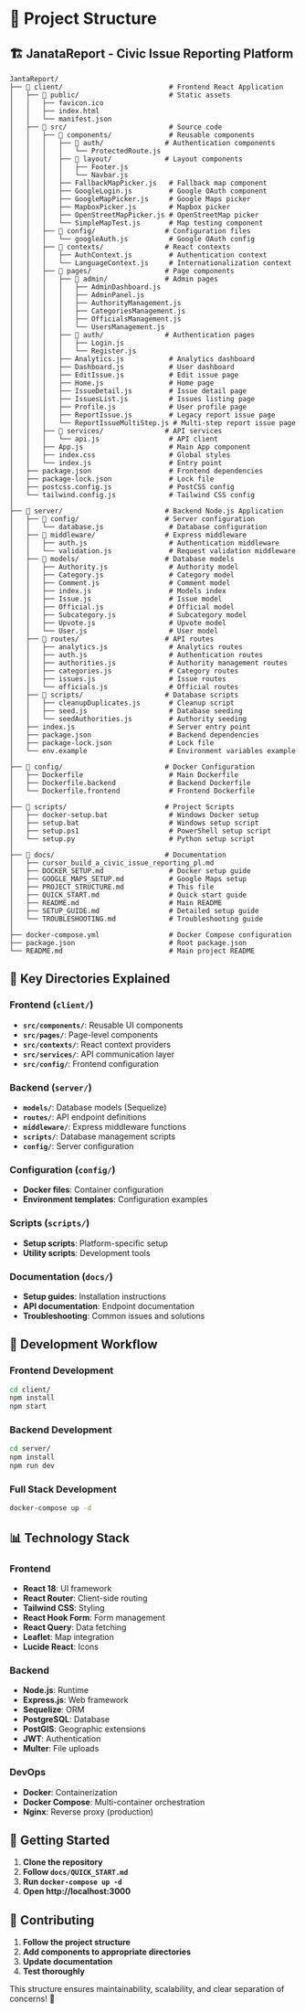 # 📁 Project Structure

## 🏗️ **JanataReport - Civic Issue Reporting Platform**

```
JantaReport/
├── 📁 client/                          # Frontend React Application
│   ├── 📁 public/                      # Static assets
│   │   ├── favicon.ico
│   │   ├── index.html
│   │   └── manifest.json
│   ├── 📁 src/                         # Source code
│   │   ├── 📁 components/              # Reusable components
│   │   │   ├── 📁 auth/               # Authentication components
│   │   │   │   └── ProtectedRoute.js
│   │   │   ├── 📁 layout/             # Layout components
│   │   │   │   ├── Footer.js
│   │   │   │   └── Navbar.js
│   │   │   ├── FallbackMapPicker.js   # Fallback map component
│   │   │   ├── GoogleLogin.js         # Google OAuth component
│   │   │   ├── GoogleMapPicker.js     # Google Maps picker
│   │   │   ├── MapboxPicker.js        # Mapbox picker
│   │   │   ├── OpenStreetMapPicker.js # OpenStreetMap picker
│   │   │   └── SimpleMapTest.js       # Map testing component
│   │   ├── 📁 config/                 # Configuration files
│   │   │   └── googleAuth.js          # Google OAuth config
│   │   ├── 📁 contexts/               # React contexts
│   │   │   ├── AuthContext.js         # Authentication context
│   │   │   └── LanguageContext.js     # Internationalization context
│   │   ├── 📁 pages/                  # Page components
│   │   │   ├── 📁 admin/              # Admin pages
│   │   │   │   ├── AdminDashboard.js
│   │   │   │   ├── AdminPanel.js
│   │   │   │   ├── AuthorityManagement.js
│   │   │   │   ├── CategoriesManagement.js
│   │   │   │   ├── OfficialsManagement.js
│   │   │   │   └── UsersManagement.js
│   │   │   ├── 📁 auth/               # Authentication pages
│   │   │   │   ├── Login.js
│   │   │   │   └── Register.js
│   │   │   ├── Analytics.js           # Analytics dashboard
│   │   │   ├── Dashboard.js           # User dashboard
│   │   │   ├── EditIssue.js           # Edit issue page
│   │   │   ├── Home.js                # Home page
│   │   │   ├── IssueDetail.js         # Issue detail page
│   │   │   ├── IssuesList.js          # Issues listing page
│   │   │   ├── Profile.js             # User profile page
│   │   │   ├── ReportIssue.js         # Legacy report issue page
│   │   │   └── ReportIssueMultiStep.js # Multi-step report issue page
│   │   ├── 📁 services/               # API services
│   │   │   └── api.js                 # API client
│   │   ├── App.js                     # Main App component
│   │   ├── index.css                  # Global styles
│   │   └── index.js                   # Entry point
│   ├── package.json                   # Frontend dependencies
│   ├── package-lock.json              # Lock file
│   ├── postcss.config.js              # PostCSS config
│   └── tailwind.config.js             # Tailwind CSS config
│
├── 📁 server/                         # Backend Node.js Application
│   ├── 📁 config/                     # Server configuration
│   │   └── database.js                # Database configuration
│   ├── 📁 middleware/                 # Express middleware
│   │   ├── auth.js                    # Authentication middleware
│   │   └── validation.js              # Request validation middleware
│   ├── 📁 models/                     # Database models
│   │   ├── Authority.js               # Authority model
│   │   ├── Category.js                # Category model
│   │   ├── Comment.js                 # Comment model
│   │   ├── index.js                   # Models index
│   │   ├── Issue.js                   # Issue model
│   │   ├── Official.js                # Official model
│   │   ├── Subcategory.js             # Subcategory model
│   │   ├── Upvote.js                  # Upvote model
│   │   └── User.js                    # User model
│   ├── 📁 routes/                     # API routes
│   │   ├── analytics.js               # Analytics routes
│   │   ├── auth.js                    # Authentication routes
│   │   ├── authorities.js             # Authority management routes
│   │   ├── categories.js              # Category routes
│   │   ├── issues.js                  # Issue routes
│   │   └── officials.js               # Official routes
│   ├── 📁 scripts/                    # Database scripts
│   │   ├── cleanupDuplicates.js       # Cleanup script
│   │   ├── seed.js                    # Database seeding
│   │   └── seedAuthorities.js         # Authority seeding
│   ├── index.js                       # Server entry point
│   ├── package.json                   # Backend dependencies
│   ├── package-lock.json              # Lock file
│   └── env.example                    # Environment variables example
│
├── 📁 config/                         # Docker Configuration
│   ├── Dockerfile                     # Main Dockerfile
│   ├── Dockerfile.backend             # Backend Dockerfile
│   └── Dockerfile.frontend            # Frontend Dockerfile
│
├── 📁 scripts/                        # Project Scripts
│   ├── docker-setup.bat               # Windows Docker setup
│   ├── setup.bat                      # Windows setup script
│   ├── setup.ps1                      # PowerShell setup script
│   └── setup.py                       # Python setup script
│
├── 📁 docs/                           # Documentation
│   ├── cursor_build_a_civic_issue_reporting_pl.md
│   ├── DOCKER_SETUP.md                # Docker setup guide
│   ├── GOOGLE_MAPS_SETUP.md           # Google Maps setup
│   ├── PROJECT_STRUCTURE.md           # This file
│   ├── QUICK_START.md                 # Quick start guide
│   ├── README.md                      # Main README
│   ├── SETUP_GUIDE.md                 # Detailed setup guide
│   └── TROUBLESHOOTING.md             # Troubleshooting guide
│
├── docker-compose.yml                 # Docker Compose configuration
├── package.json                       # Root package.json
└── README.md                          # Main project README
```

## 🎯 **Key Directories Explained**

### **Frontend (`client/`)**
- **`src/components/`**: Reusable UI components
- **`src/pages/`**: Page-level components
- **`src/contexts/`**: React context providers
- **`src/services/`**: API communication layer
- **`src/config/`**: Frontend configuration

### **Backend (`server/`)**
- **`models/`**: Database models (Sequelize)
- **`routes/`**: API endpoint definitions
- **`middleware/`**: Express middleware functions
- **`scripts/`**: Database management scripts
- **`config/`**: Server configuration

### **Configuration (`config/`)**
- **Docker files**: Container configuration
- **Environment templates**: Configuration examples

### **Scripts (`scripts/`)**
- **Setup scripts**: Platform-specific setup
- **Utility scripts**: Development tools

### **Documentation (`docs/`)**
- **Setup guides**: Installation instructions
- **API documentation**: Endpoint documentation
- **Troubleshooting**: Common issues and solutions

## 🔧 **Development Workflow**

### **Frontend Development**
```bash
cd client/
npm install
npm start
```

### **Backend Development**
```bash
cd server/
npm install
npm run dev
```

### **Full Stack Development**
```bash
docker-compose up -d
```

## 📊 **Technology Stack**

### **Frontend**
- **React 18**: UI framework
- **React Router**: Client-side routing
- **Tailwind CSS**: Styling
- **React Hook Form**: Form management
- **React Query**: Data fetching
- **Leaflet**: Map integration
- **Lucide React**: Icons

### **Backend**
- **Node.js**: Runtime
- **Express.js**: Web framework
- **Sequelize**: ORM
- **PostgreSQL**: Database
- **PostGIS**: Geographic extensions
- **JWT**: Authentication
- **Multer**: File uploads

### **DevOps**
- **Docker**: Containerization
- **Docker Compose**: Multi-container orchestration
- **Nginx**: Reverse proxy (production)

## 🚀 **Getting Started**

1. **Clone the repository**
2. **Follow `docs/QUICK_START.md`**
3. **Run `docker-compose up -d`**
4. **Open http://localhost:3000**

## 📝 **Contributing**

1. **Follow the project structure**
2. **Add components to appropriate directories**
3. **Update documentation**
4. **Test thoroughly**

This structure ensures maintainability, scalability, and clear separation of concerns! 🎉
